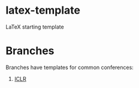 # latex-template
LaTeX starting template

# Branches
Branches have templates for common conferences:
1. [ICLR](github.com/DanFu09/latex-template/tree/iclr)
